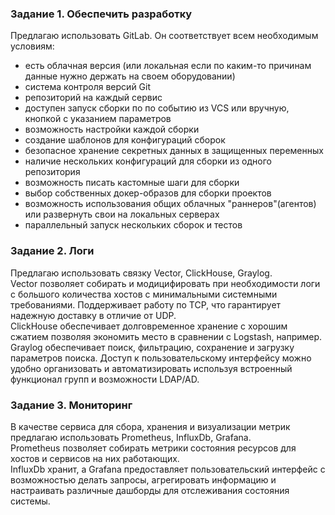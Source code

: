 ### Задание 1. Обеспечить разработку  
Предлагаю использовать GitLab. Он соответствует всем необходимым условиям:  
- есть облачная версия (или локальная если по каким-то причинам данные нужно держать на своем оборудовании)  
- система контроля версий Git  
- репозиторий на каждый сервис  
- доступен запуск сборки по по событию из VCS или вручную, кнопкой с указанием параметров  
- возможность настройки каждой сборки  
- создание шаблонов для конфигураций сборок  
- безопасное хранение секретных данных в защищенных переменных  
- наличие нескольких конфигураций для сборки из одного репозитория  
- возможность писать кастомные шаги для сборки  
- выбор собственных докер-образов для сборки проектов  
- возможность использования общих облачных "раннеров"(агентов) или развернуть свои на локальных серверах  
- параллельный запуск нескольких сборок и тестов

### Задание 2. Логи  
Предлагаю использовать связку Vector, ClickHouse, Graylog.  
Vector позволяет собирать и модицифировать при необходимости логи с большого количества хостов с минимальными системными требованиями. Поддерживает работу по TCP, что гарантирует надежную доставку в отличие от UDP.  
ClickHouse обеспечивает долговременное хранение с хорошим сжатием позволяя экономить место в сравнении с Logstash, например.  
Graylog обеспечивает поиск, фильтрацию, сохранение и загрузку параметров поиска. Доступ к пользовательскому интерфейсу можно удобно организовать и автоматизировать используя встроенный функционал групп и возможности LDAP/AD.  

### Задание 3. Мониторинг  
В качестве сервиса для сбора, хранения и визуализации метрик предлагаю использовать Prometheus, InfluxDb, Grafana.  
Prometheus позволяет собирать метрики состояния ресурсов для хостов и сервисов на них работающих.  
InfluxDb хранит, а Grafana предоставляет пользовательский интерфейс с возможностью делать запросы, агрегировать информацию и настраивать различные дашборды для отслеживания состояния системы.  
